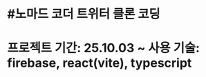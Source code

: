 #노마드 코더 트위터 클론 코딩
============================================================
프로젝트 기간: 25.10.03 ~ 
사용 기술: firebase, react(vite), typescript
============================================================
